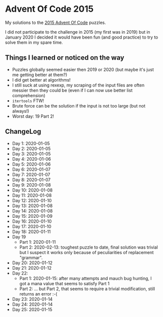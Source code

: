 # Advent Of Code 2015

My solutions to the [2015 Advent Of Code](https://adventofcode.com/2015) puzzles.

I did not participate to the challenge in 2015 (my first was in 2019) but in January 2020 I decided it would have been fun (and good practice) to try to solve them in my spare time.

## Things I learned or noticed on the way

* Puzzles globally seemed easier then 2019 or 2020 (but maybe it's just me getting better at them?)
* I did get better at algorithms!
* I still suck at using rexexp, my scraping of the input files are often messier then they could be (even if I can now use better list comprehension)
* `itertools` FTW!
* Brute force can be the solution if the input is not too large (but not always!)
* Worst day: 19 Part 2!


## ChangeLog

* Day 1: 2020-01-05
* Day 2: 2020-01-05
* Day 3: 2020-01-05
* Day 4: 2020-01-06
* Day 5: 2020-01-06
* Day 6: 2020-01-07
* Day 7: 2020-01-07
* Day 8: 2020-01-07
* Day 9: 2020-01-08
* Day 10: 2020-01-08
* Day 11: 2020-01-08
* Day 12: 2020-01-10
* Day 13: 2020-01-08
* Day 14: 2020-01-08
* Day 15: 2020-01-09
* Day 16: 2020-01-10
* Day 17: 2020-01-10
* Day 18: 2020-01-11
* Day 19 
  * Part 1: 2020-01-11 
  * Part 2: 2020-02-13: toughest puzzle to date, final solution was trivial but I suspect it works only because of peculiarities of replacement "grammar".
* Day 20: 2020-01-12
* Day 21: 2020-01-12
* Day 22: 
  * Part 1: 2020-01-15: after many attempts and mauch bug hunting, I got a mana value that seems to satisfy Part 1
  * Part 2: ... but Part 2, that seems to require a trivial modification, still returns an error :-(
* Day 23: 2020-01-14
* Day 24: 2020-01-14
* Day 25: 2020-01-15

